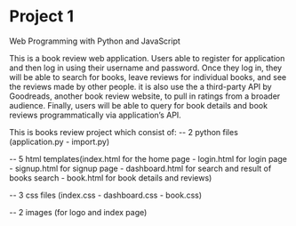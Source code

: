 # Project 1

Web Programming with Python and JavaScript

This is a book review web application. Users able to register for application and then log in using their username and password. Once they log in, they will be able to search for books, leave reviews for individual books, and see the reviews made by other people. it is also use the a third-party API by Goodreads, another book review website, to pull in ratings from a broader audience. Finally, users will be able to query for book details and book reviews programmatically via  application’s API.


This is books review project which consist of:
 -- 2 python files (application.py - import.py)
 
 -- 5 html templates(index.html for the home page - login.html for login page - signup.html for signup page - dashboard.html for search       and result of books search - book.html for book details and reviews)
 
-- 3 css files (index.css - dashboard.css - book.css)

-- 2 images (for logo and index page)



